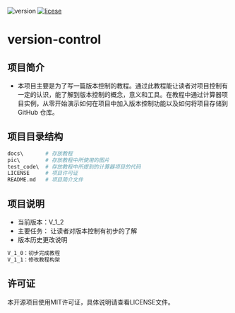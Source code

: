 <!--
 * @描述: README.md
 * @版本: V1_0_0
 * @作者: LiWanglin
 * @创建时间: 2019.12.27
 * @最后编辑人: LiWanglin
 * @最后编辑时间: 2019.12.27
 -->

![version](https://img.shields.io/badge/version-V__1__2-orange) [![licese](https://img.shields.io/badge/license-MIT-green)](https://github.com/WanglinLi595/version-control/blob/master/LICENSE)

# version-control

## 项目简介

- 本项目主要是为了写一篇版本控制的教程。通过此教程能让读者对项目控制有一定的认识，能了解到版本控制的概念，意义和工具。在教程中通过计算器项目实例，从零开始演示如何在项目中加入版本控制功能以及如何将项目存储到 GitHub 仓库。
  
## 项目目录结构

```python
docs\       # 存放教程
pic\        # 存放教程中所使用的图片
test_code\  # 存放教程中所提到的计算器项目的代码
LICENSE     # 项目许可证
README.md   # 项目简介文件
```

## 项目说明

- 当前版本：V_1_2
- 主要任务：
  让读者对版本控制有初步的了解
- 版本历史更改说明
  
```python
V_1_0：初步完成教程
V_1_1：修改教程构架
```

## 许可证

本开源项目使用MIT许可证，具体说明请查看LICENSE文件。